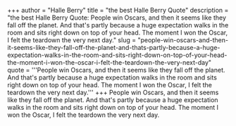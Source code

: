 +++
author = "Halle Berry"
title = "the best Halle Berry Quote"
description = "the best Halle Berry Quote: People win Oscars, and then it seems like they fall off the planet. And that's partly because a huge expectation walks in the room and sits right down on top of your head. The moment I won the Oscar, I felt the teardown the very next day."
slug = "people-win-oscars-and-then-it-seems-like-they-fall-off-the-planet-and-thats-partly-because-a-huge-expectation-walks-in-the-room-and-sits-right-down-on-top-of-your-head-the-moment-i-won-the-oscar-i-felt-the-teardown-the-very-next-day"
quote = '''People win Oscars, and then it seems like they fall off the planet. And that's partly because a huge expectation walks in the room and sits right down on top of your head. The moment I won the Oscar, I felt the teardown the very next day.'''
+++
People win Oscars, and then it seems like they fall off the planet. And that's partly because a huge expectation walks in the room and sits right down on top of your head. The moment I won the Oscar, I felt the teardown the very next day.
